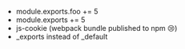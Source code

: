 - module.exports.foo += 5
- module.exports += 5
- js-cookie (webpack bundle published to npm 😢)
- \_exports instead of \_default
